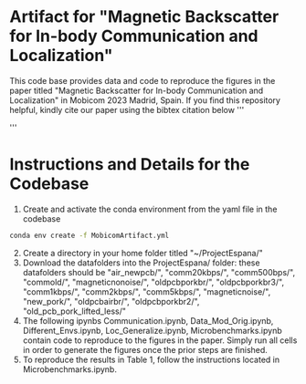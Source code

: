 # Artifact for "Magnetic Backscatter for In-body Communication and Localization"

This code base provides data and code to reproduce the figures in the paper titled "Magnetic Backscatter for In-body Communication and
Localization" in Mobicom 2023 Madrid, Spain. If you find this repository helpful, kindly cite our paper using the bibtex citation below
'''


'''

# Instructions and Details for the Codebase

1. Create and activate the conda environment from the yaml file in the codebase
```bash
conda env create -f MobicomArtifact.yml
```
2. Create a directory in your home folder titled "~/ProjectEspana/"
3. Download the datafolders into the ProjectEspana/ folder: these datafolders should be "air_newpcb/", "comm20kbps/", "comm500bps/", "commold/", "magneticnonoise/",           "oldpcbporkbr/",   "oldpcbporkbr3/", "comm1kbps/",   "comm2kbps/",   "comm5kbps/", "magneticnoise/",  "new_pork/", "oldpcbairbr/",  "oldpcbporkbr2/",  "old_pcb_pork_lifted_less/"
4. The following ipynbs Communication.ipynb, Data_Mod_Orig.ipynb, Different_Envs.ipynb, Loc_Generalize.ipynb, Microbenchmarks.ipynb contain code to reproduce to the figures in the paper. Simply run all cells in order to generate the figures once the prior steps are finished.
5. To reproduce the results in Table 1, follow the instructions located in Microbenchmarks.ipynb.
